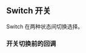 <div class="demo-header">
<p class="overviewicon">
  <span class="wapi-ui-switch"/>
</p>

## Switch 开关

<nova-uxlink widget-name="Switch"></nova-uxlink>

Switch 在两种状态间切换选择。
</div>

### 开关切换前的回调

<nova-demo-view link="switch/before-change"></nova-demo-view>

<br>

<nova-attributes link="switch"></nova-attributes>
